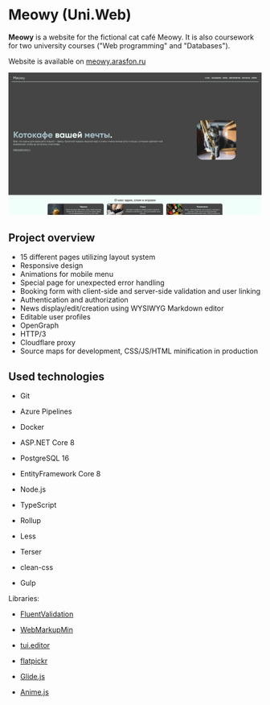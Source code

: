 # Meowy (Uni.Web)

**Meowy** is a website for the fictional cat café Meowy. It is also coursework for two university courses ("Web programming" and "Databases").

Website is available on [meowy.arasfon.ru](https://meowy.arasfon.ru)

![img](images/front-page.png)

## Project overview

- 15 different pages utilizing layout system
- Responsive design
- Animations for mobile menu
- Special page for unexpected error handling
- Booking form with client-side and server-side validation and user linking
- Authentication and authorization
- News display/edit/creation using WYSIWYG Markdown editor
- Editable user profiles
- OpenGraph
- HTTP/3
- Cloudflare proxy
- Source maps for development, CSS/JS/HTML minification in production

## Used technologies

- Git
- Azure Pipelines
- Docker

- ASP.NET Core 8
- PostgreSQL 16
- EntityFramework Core 8

- Node.js
- TypeScript
- Rollup
- Less
- Terser
- clean-css
- Gulp

Libraries:

- [FluentValidation](https://github.com/FluentValidation/FluentValidation)
- [WebMarkupMin](https://github.com/Taritsyn/WebMarkupMin)

- [tui.editor](https://github.com/nhn/tui.editor)
- [flatpickr](https://github.com/flatpickr/flatpickr)
- [Glide.js](https://github.com/glidejs/glide)
- [Anime.js](https://github.com/juliangarnier/anime)
